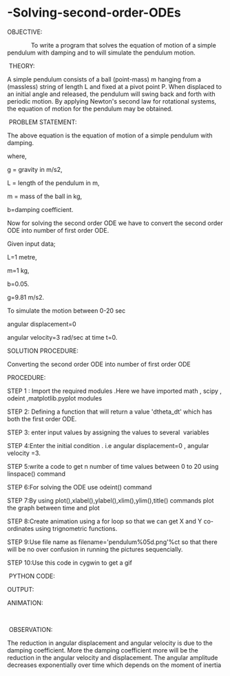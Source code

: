 # -Solving-second-order-ODEs
OBJECTIVE:

              To write a program that solves the equation of motion of a simple pendulum with damping and to will simulate the pendulum motion.

 THEORY:

A simple pendulum consists of a ball (point-mass) m hanging from a (massless) string of length L and fixed at a pivot point P. When displaced to an initial angle and released, the pendulum will swing back and forth with periodic motion. By applying Newton's second law for rotational systems, the equation of motion for the pendulum may be obtained.

 PROBLEM STATEMENT:

The above equation is the equation of motion of a simple pendulum with damping.

where,

g = gravity in m/s2,

L = length of the pendulum in m,

m = mass of the ball in kg,

b=damping coefficient.

Now for solving the second order ODE we have to convert the second order ODE into number of first order ODE.

Given input data; 

L=1 metre,

m=1 kg,

b=0.05.

g=9.81 m/s2.

To simulate the motion between 0-20 sec

angular displacement=0

angular velocity=3 rad/sec at time t=0.




SOLUTION PROCEDURE:

Converting the second order ODE into number of first order ODE

PROCEDURE:

STEP 1 : Import the required modules .Here we have imported math , scipy , odeint ,matplotlib.pyplot modules

STEP 2: Defining a function that will return a value 'dtheta_dt' which has both the first order ODE.

STEP 3: enter input values by assigning the values to several  variables

STEP 4:Enter the initial condition . i.e angular displacement=0 , angular velocity =3.

STEP 5:write a code to get n number of time values between 0 to 20 using linspace() command

STEP 6:For solving the ODE use odeint() command

STEP 7:By using plot(),xlabel(),ylabel(),xlim(),ylim(),title() commands plot the graph between time and plot

STEP 8:Create animation using a for loop so that we can get X and Y co-ordinates using trignometric functions.

STEP 9:Use file name as filename='pendulum%05d.png'%ct so that there will be no over confusion in running the pictures sequencially.

STEP 10:Use this code in cygwin to get a gif 

 PYTHON CODE:





OUTPUT:

ANIMATION:

 

 OBSERVATION:

The reduction in angular displacement and angular velocity is due to the damping coefficient.
More the damping coefficient more will be the reduction in the angular velocity and displacement.
The angular amplitude decreases exponentially over time which depends on the moment of inertia
